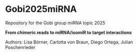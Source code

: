 # Gobi2025miRNA
Repository for the Gobi group miRNA topic 2025

**From chimeric reads to miRNA/isomiR to target interactions** 

Authors: Lisa Börner, Carlotta von Braun, Diego Ortega, Julian Poschenrieder 
